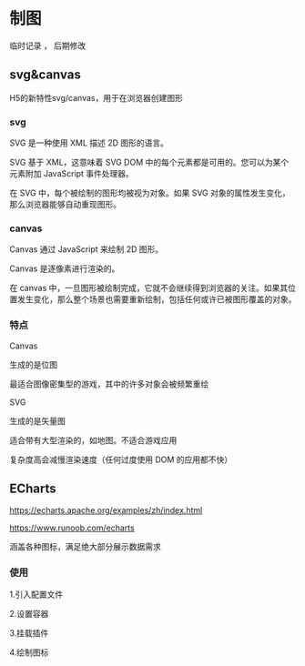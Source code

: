 # 制图

临时记录 ， 后期修改

## svg&canvas 
H5的新特性svg/canvas，用于在浏览器创建图形

### svg
SVG 是一种使用 XML 描述 2D 图形的语言。

SVG 基于 XML，这意味着 SVG DOM 中的每个元素都是可用的。您可以为某个元素附加 JavaScript 事件处理器。

在 SVG 中，每个被绘制的图形均被视为对象。如果 SVG 对象的属性发生变化，那么浏览器能够自动重现图形。

### canvas
Canvas 通过 JavaScript 来绘制 2D 图形。

Canvas 是逐像素进行渲染的。

在 canvas 中，一旦图形被绘制完成，它就不会继续得到浏览器的关注。如果其位置发生变化，那么整个场景也需要重新绘制，包括任何或许已被图形覆盖的对象。

### 特点
Canvas

生成的是位图

最适合图像密集型的游戏，其中的许多对象会被频繁重绘

SVG

生成的是矢量图

适合带有大型渲染的，如地图。不适合游戏应用

复杂度高会减慢渲染速度（任何过度使用 DOM 的应用都不快）


## ECharts

https://echarts.apache.org/examples/zh/index.html

https://www.runoob.com/echarts

涵盖各种图标，满足绝大部分展示数据需求

### 使用
1.引入配置文件

2.设置容器

3.挂载插件

4.绘制图标

